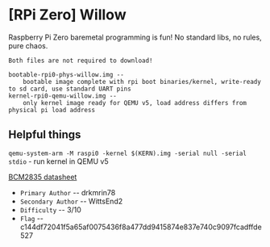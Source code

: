# [RPi Zero] Willow

Raspberry Pi Zero baremetal programming is fun! No standard libs, no rules, pure chaos.

`Both files are not required to download!`

```
bootable-rpi0-phys-willow.img -- 
    bootable image complete with rpi boot binaries/kernel, write-ready to sd card, use standard UART pins
kernel-rpi0-qemu-willow.img -- 
    only kernel image ready for QEMU v5, load address differs from physical pi load address
```

## Helpful things

`qemu-system-arm -M raspi0 -kernel $(KERN).img -serial null -serial stdio` - run kernel in QEMU v5

[BCM2835 datasheet](https://www.alldatasheet.com/datasheet-pdf/pdf/502533/BOARDCOM/BCM2835.html)


- `Primary Author` -- drkmrin78
- `Secondary Author` -- WittsEnd2
- `Difficulty` -- 3/10
- `Flag` -- c144df72041f5a65af0075436f8a477dd9415874e837e740c9097fcadffde527
